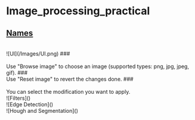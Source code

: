 # Image_processing_practical
## [Names](/Names.txt)
<br>
![UI](/Images/UI.png) 
### <br><br>Use "Browse image" to choose an image (supported types: png, jpg, jpeg, gif).
### <br>Use "Reset image" to revert the changes done.
### <br><br>You can select the modification you want to apply.
<br>![Filters](</Images/Filters_UI.png>)
<br>![Edge Detection](</Images/Edge Detection UI.png>)
<br>![Hough and Segmentation](</Images/Hough and Sgementation UI.png>)




